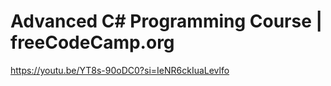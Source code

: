 # Advanced C# Programming Course | freeCodeCamp.org

https://youtu.be/YT8s-90oDC0?si=IeNR6ckIuaLevlfo

